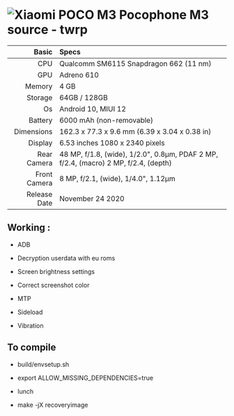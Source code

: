 
![Xiaomi POCO M3](https://fdn2.gsmarena.com/vv/pics/xiaomi/xiaomi-poco-m3-0.jpg "Xiaomi POCO M3")
Pocophone M3 source - twrp
=====================================================
Basic   | Specs
-------:|:-------------------------
CPU     | Qualcomm SM6115 Snapdragon 662 (11 nm)
GPU     | Adreno 610
Memory  | 4 GB
Storage | 64GB / 128GB
Os      | Android 10, MIUI 12
Battery | 6000 mAh (non-removable)
Dimensions | 162.3 x 77.3 x 9.6 mm (6.39 x 3.04 x 0.38 in)
Display |  6.53 inches 1080 x 2340 pixels
Rear Camera  | 48 MP, f/1.8, (wide), 1/2.0", 0.8µm, PDAF 2 MP, f/2.4, (macro) 2 MP, f/2.4, (depth)
Front Camera | 8 MP, f/2.1, (wide), 1/4.0", 1.12µm
Release Date |  November 24 2020

## Working :

- ADB

- Decryption userdata with eu roms

- Screen brightness settings

- Correct screenshot color

- MTP

- Sideload

- Vibration

## To compile

- build/envsetup.sh

- export ALLOW_MISSING_DEPENDENCIES=true

- lunch 

- make -jX recoveryimage
